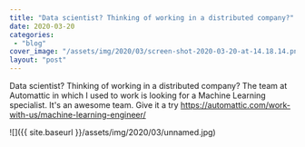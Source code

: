 ```yaml
---
title: "Data scientist? Thinking of working in a distributed company?"
date: 2020-03-20
categories: 
 - "blog"
cover_image: "/assets/img/2020/03/screen-shot-2020-03-20-at-14.18.14.png"
layout: "post"
---
```


Data scientist? Thinking of working in a distributed company? The team at Automattic in which I used to work is looking for a Machine Learning specialist. It's an awesome team. Give it a try [<https://automattic.com/work-with-us/machine-learning-engineer/>](https://automattic.com/work-with-us/machine-learning-engineer/) 


![]({{ site.baseurl }}/assets/img/2020/03/unnamed.jpg)
